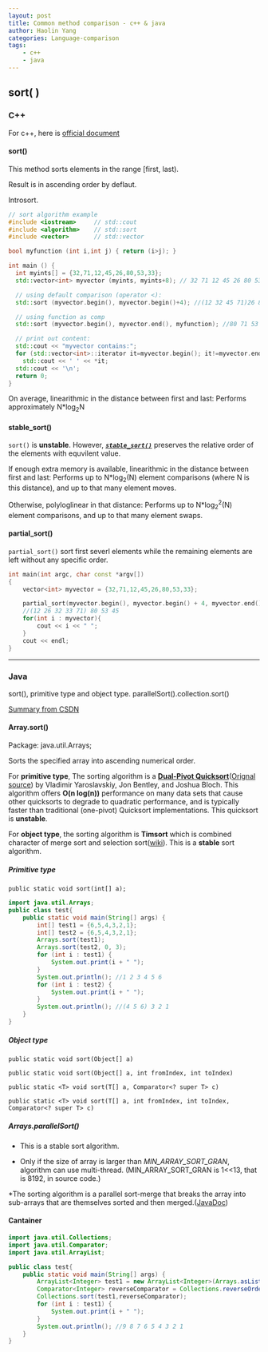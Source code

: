 ```yaml
---
layout: post
title: Common method comparison - c++ & java
author: Haolin Yang
categories: Language-comparison
tags: 
    - c++
    - java
---
```


## sort( )

### C++

For c++, here is [official document](http://www.cplusplus.com/reference/algorithm/sort/?kw=sort)

#### sort()

This method sorts elements in the range [first, last). 

Result is in ascending order by deflaut.

Introsort.
```cpp
// sort algorithm example
#include <iostream>     // std::cout
#include <algorithm>    // std::sort
#include <vector>       // std::vector

bool myfunction (int i,int j) { return (i>j); }

int main () {
  int myints[] = {32,71,12,45,26,80,53,33};
  std::vector<int> myvector (myints, myints+8); // 32 71 12 45 26 80 53 33

  // using default comparison (operator <):
  std::sort (myvector.begin(), myvector.begin()+4); //(12 32 45 71)26 80 53 33

  // using function as comp
  std::sort (myvector.begin(), myvector.end(), myfunction); //80 71 53 45 33 32 26 12

  // print out content:
  std::cout << "myvector contains:";
  for (std::vector<int>::iterator it=myvector.begin(); it!=myvector.end(); ++it)
    std::cout << ' ' << *it;
  std::cout << '\n';
  return 0;
}
```

On average, linearithmic in the distance between first and last: Performs approximately N*log<sub>2</sub>N

#### stable_sort()

`sort()` is **unstable**. However, ***[`stable_sort()`](http://www.cplusplus.com/reference/algorithm/stable_sort/)*** preserves the relative order of the elements with equvilent value.

If enough extra memory is available, linearithmic in the distance between first and last: Performs up to N*log<sub>2</sub>(N) element comparisons (where N is this distance), and up to that many element moves.

Otherwise, polyloglinear in that distance: Performs up to N*log<sub>2</sub><sup>2</sup>(N) element comparisons, and up to that many element swaps.

#### partial_sort()

`partial_sort()` sort first severl elements while the remaining elements are left without any specific order.

```c++
int main(int argc, char const *argv[])
{
    vector<int> myvector = {32,71,12,45,26,80,53,33};

    partial_sort(myvector.begin(), myvector.begin() + 4, myvector.end());
    //(12 26 32 33 71) 80 53 45 
    for(int i : myvector){
        cout << i << " ";
    }
    cout << endl;
}
```

----------

### Java

sort(), primitive type and object type. parallelSort().collection.sort()

[Summary from CSDN](https://blog.csdn.net/whp1473/article/details/79678974)

#### Array.sort()

Package: java.util.Arrays;

Sorts the specified array into ascending numerical order.

For **primitive type**, The sorting algorithm is a **[Dual-Pivot Quicksort](https://www.jianshu.com/p/2c6f79e8ce6e)**([Orignal source](https://arxiv.org/pdf/1511.01138.pdf)) by Vladimir Yaroslavskiy, Jon Bentley, and Joshua Bloch. This algorithm offers **O(n log(n))** performance on many data sets that cause other quicksorts to degrade to quadratic performance, and is typically faster than traditional (one-pivot) Quicksort implementations. This quicksort is **unstable**.

For **object type**, the sorting algorithm is **Timsort** which is combined character of merge sort and selection sort([wiki](https://en.wikipedia.org/wiki/Timsort)). This is a **stable** sort algorithm.

##### Primitive type

`public static void sort​(int[] a);`

```java
import java.util.Arrays;
public class test{
    public static void main(String[] args) {
        int[] test1 = {6,5,4,3,2,1};
        int[] test2 = {6,5,4,3,2,1};
        Arrays.sort(test1);
        Arrays.sort(test2, 0, 3);
        for (int i : test1) {
            System.out.print(i + " ");
        }
        System.out.println(); //1 2 3 4 5 6
        for (int i : test2) {
            System.out.print(i + " ");
        }
        System.out.println(); //(4 5 6) 3 2 1
    }
}
```

##### Object type

`public static void sort​(Object[] a)`

`public static void sort​(Object[] a, int fromIndex, int toIndex)`

`public static <T> void sort​(T[] a, Comparator<? super T> c)`

`public static <T> void sort​(T[] a, int fromIndex, int toIndex, Comparator<? super T> c)`


##### Arrays.parallelSort()
* This is a stable sort algorithm.

* Only if the size of array is larger than *MIN_ARRAY_SORT_GRAN*, algorithm can use multi-thread. (MIN_ARRAY_SORT_GRAN is 1<<13, that is 8192, in source code.)

*The sorting algorithm is a parallel sort-merge that breaks the array into sub-arrays that are themselves sorted and then merged.([JavaDoc](https://docs.oracle.com/en/java/javase/12/docs/api/java.base/java/util/Arrays.html#parallelSort(int%5B%5D)))

#### Cantainer

```java
import java.util.Collections;
import java.util.Comparator;
import java.util.ArrayList;

public class test{
    public static void main(String[] args) {
        ArrayList<Integer> test1 = new ArrayList<Integer>(Arrays.asList(9,3,2,1,8,7,6,5,4));
        Comparator<Integer> reverseComparator = Collections.reverseOrder();
        Collections.sort(test1,reverseComparator);
        for (int i : test1) {
            System.out.print(i + " ");
        }
        System.out.println(); //9 8 7 6 5 4 3 2 1
    }
}
```

